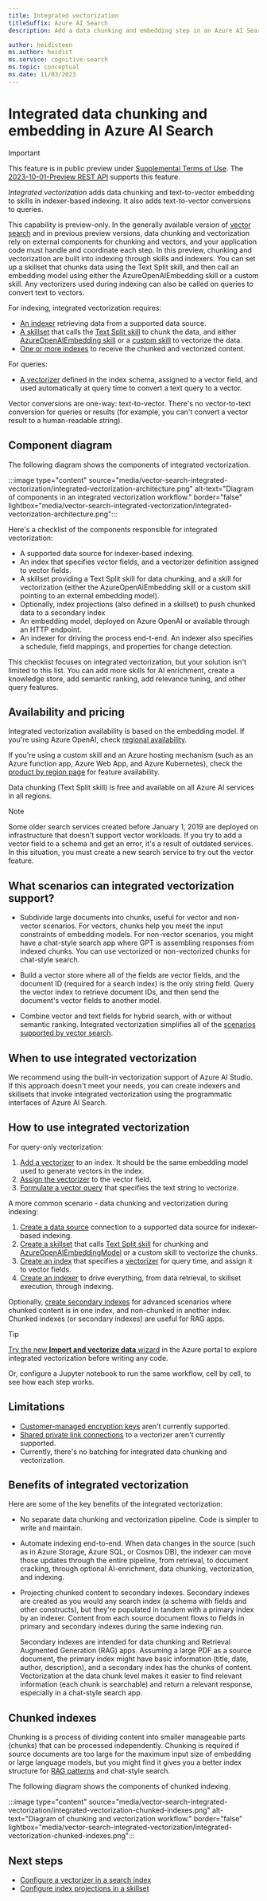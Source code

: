 ```yaml
---
title: Integrated vectorization
titleSuffix: Azure AI Search
description: Add a data chunking and embedding step in an Azure AI Search skillset to vectorize content during indexing.

author: heidisteen
ms.author: heidist
ms.service: cognitive-search
ms.topic: conceptual
ms.date: 11/03/2023
---
```


# Integrated data chunking and embedding in Azure AI Search

> [!IMPORTANT] 
> This feature is in public preview under [Supplemental Terms of Use](https://azure.microsoft.com/support/legal/preview-supplemental-terms/). The [2023-10-01-Preview REST API](/rest/api/searchservice/2023-10-01-preview/skillsets/create-or-update) supports this feature.

*Integrated vectorization* adds data chunking and text-to-vector embedding to skills in indexer-based indexing. It also adds text-to-vector conversions to queries. 

This capability is preview-only. In the generally available version of [vector search](vector-search-overview.md) and in previous preview versions, data chunking and vectorization rely on external components for chunking and vectors, and your application code must handle and coordinate each step. In this preview, chunking and vectorization are built into indexing through skills and indexers. You can set up a skillset that chunks data using the Text Split skill, and then call an embedding model using either the AzureOpenAIEmbedding skill or a custom skill. Any vectorizers used during indexing can also be called on queries to convert text to vectors.

For indexing, integrated vectorization requires:

+ [An indexer](search-indexer-overview.md) retrieving data from a supported data source.
+ [A skillset](cognitive-search-working-with-skillsets.md)  that calls the [Text Split skill](cognitive-search-skill-textsplit.md) to chunk the data, and either [AzureOpenAIEmbedding skill](cognitive-search-skill-azure-openai-embedding.md) or a [custom skill](cognitive-search-custom-skill-web-api.md) to vectorize the data.
+ [One or more indexes](search-what-is-an-index.md) to receive the chunked and vectorized content.

For queries:

+ [A vectorizer](vector-search-how-to-configure-vectorizer.md) defined in the index schema, assigned to a vector field, and used automatically at query time to convert a text query to a vector.

Vector conversions are one-way: text-to-vector. There's no vector-to-text conversion for queries or results (for example, you can't convert a vector result to a human-readable string).

## Component diagram

The following diagram shows the components of integrated vectorization.

:::image type="content" source="media/vector-search-integrated-vectorization/integrated-vectorization-architecture.png" alt-text="Diagram of components in an integrated vectorization workflow." border="false" lightbox="media/vector-search-integrated-vectorization/integrated-vectorization-architecture.png":::

Here's a checklist of the components responsible for integrated vectorization:

+ A supported data source for indexer-based indexing.
+ An index that specifies vector fields, and a vectorizer definition assigned to vector fields.
+ A skillset providing a Text Split skill for data chunking, and a skill for vectorization (either the AzureOpenAiEmbedding skill or a custom skill pointing to an external embedding model).
+ Optionally, index projections (also defined in a skillset) to push chunked data to a secondary index
+ An embedding model, deployed on Azure OpenAI or available through an HTTP endpoint.
+ An indexer for driving the process end-t-end. An indexer also specifies a schedule, field mappings, and properties for change detection.

This checklist focuses on integrated vectorization, but your solution isn't limited to this list. You can add more skills for AI enrichment, create a knowledge store, add semantic ranking, add relevance tuning, and other query features.

## Availability and pricing

Integrated vectorization availability is based on the embedding model. If you're using Azure OpenAI, check [regional availability]( https://azure.microsoft.com/explore/global-infrastructure/products-by-region/?products=cognitive-services).

If you're using a custom skill and an Azure hosting mechanism (such as an Azure function app, Azure Web App, and Azure Kubernetes), check the [product by region page](https://azure.microsoft.com/explore/global-infrastructure/products-by-region/) for feature availability. 

Data chunking (Text Split skill) is free and available on all Azure AI services in all regions.

> [!NOTE]
> Some older search services created before January 1, 2019 are deployed on infrastructure that doesn't support vector workloads. If you try to add a vector field to a schema and get an error, it's a result of outdated services. In this situation, you must create a new search service to try out the vector feature.

## What scenarios can integrated vectorization support?

+ Subdivide large documents into chunks, useful for vector and non-vector scenarios. For vectors, chunks help you meet the input constraints of embedding models. For non-vector scenarios, you might have a chat-style search app where GPT is assembling responses from indexed chunks. You can use vectorized or non-vectorized chunks for chat-style search.

+ Build a vector store where all of the fields are vector fields, and the document ID (required for a search index) is the only string field. Query the vector index to retrieve document IDs, and then send the document's vector fields to another model.

+ Combine vector and text fields for hybrid search, with or without semantic ranking. Integrated vectorization simplifies all of the [scenarios supported by vector search](vector-search-overview.md#what-scenarios-can-vector-search-support).

## When to use integrated vectorization

We recommend using the built-in vectorization support of Azure AI Studio. If this approach doesn't meet your needs, you can create indexers and skillsets that invoke integrated vectorization using the programmatic interfaces of Azure AI Search.

## How to use integrated vectorization

For query-only vectorization:

1. [Add a vectorizer](vector-search-how-to-configure-vectorizer.md#define-a-vectorizer) to an index. It should be the same embedding model used to generate vectors in the index.
1. [Assign the vectorizer](vector-search-how-to-configure-vectorizer.md#assign-a-vector-profile-to-a-field) to the vector field.
1. [Formulate a vector query](vector-search-how-to-query.md#query-with-integrated-vectorization-preview) that specifies the text string to vectorize.

A more common scenario - data chunking and vectorization during indexing:

1. [Create a data source](search-howto-create-indexers.md#prepare-a-data-source) connection to a supported data source for indexer-based indexing.
1. [Create a skillset](cognitive-search-defining-skillset.md) that calls [Text Split skill](cognitive-search-skill-textsplit.md) for chunking and [AzureOpenAIEmbeddingModel](cognitive-search-skill-azure-openai-embedding.md) or a custom skill to vectorize the chunks.
1. [Create an index](search-how-to-create-search-index.md) that specifies a [vectorizer](vector-search-how-to-configure-vectorizer.md) for query time, and assign it to vector fields.
1. [Create an indexer](search-howto-create-indexers.md) to drive everything, from data retrieval, to skillset execution, through indexing.

Optionally, [create secondary indexes](index-projections-concept-intro.md) for advanced scenarios where chunked content is in one index, and non-chunked in another index. Chunked indexes (or secondary indexes) are useful for RAG apps.

> [!TIP]
> [Try the new **Import and vectorize data** wizard](search-get-started-portal-import-vectors.md) in the Azure portal to explore integrated vectorization before writing any code.
>
> Or, configure a Jupyter notebook to run the same workflow, cell by cell, to see how each step works.

## Limitations

+ [Customer-managed encryption keys](search-security-manage-encryption-keys.md) aren't currently supported.
+ [Shared private link connections](search-indexer-howto-access-private.md) to a vectorizer aren't currently supported.
+ Currently, there's no batching for integrated data chunking and vectorization.

## Benefits of integrated vectorization 

Here are some of the key benefits of the integrated vectorization: 

+ No separate data chunking and vectorization pipeline. Code is simpler to write and maintain.  

+ Automate indexing end-to-end. When data changes in the source (such as in Azure Storage, Azure SQL, or Cosmos DB), the indexer can move those updates through the entire pipeline, from retrieval, to document cracking, through optional AI-enrichment, data chunking, vectorization, and indexing.

+ Projecting chunked content to secondary indexes. Secondary indexes are created as you would any search index (a schema with fields and other constructs), but they're populated in tandem with a primary index by an indexer. Content from each source document flows to fields in primary and secondary indexes during the same indexing run. 

  Secondary indexes are intended for data chunking and Retrieval Augmented Generation (RAG) apps. Assuming a large PDF as a source document, the primary index might have basic information (title, date, author, description), and a secondary index has the chunks of content. Vectorization at the data chunk level makes it easier to find relevant information (each chunk is searchable) and return a relevant response, especially in a chat-style search app.

## Chunked indexes

Chunking is a process of dividing content into smaller manageable parts (chunks) that can be processed independently. Chunking is required if source documents are too large for the maximum input size of embedding or large language models, but you might find it gives you a better index structure for [RAG patterns](retrieval-augmented-generation-overview.md) and chat-style search.

The following diagram shows the components of chunked indexing.

:::image type="content" source="media/vector-search-integrated-vectorization/integrated-vectorization-chunked-indexes.png" alt-text="Diagram of chunking and vectorization workflow." border="false" lightbox="media/vector-search-integrated-vectorization/integrated-vectorization-chunked-indexes.png":::

## Next steps

+ [Configure a vectorizer in a search index](vector-search-how-to-configure-vectorizer.md)
+ [Configure index projections in a skillset](index-projections-concept-intro.md)
